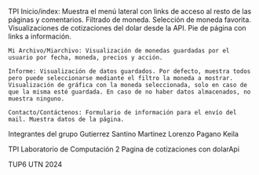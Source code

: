 TPI
	Inicio/index: Muestra el menú lateral con links de acceso al resto de las páginas y comentarios. Filtrado de moneda. Selección de moneda favorita. Visualizaciones de cotizaciones del dolar desde la API. Pie de página con links a información.

	Mi Archivo/Miarchivo: Visualización de monedas guardadas por el usuario por fecha, moneda, precios y acción.

	Informe: Visualización de datos guardados. Por defecto, muestra todos pero puede seleccionarse mediante el filtro la moneda a mostrar. Visualización de gráfica con la moneda seleccionada, solo en caso de que la misma esté guardada. En caso de no haber datos almacenados, no muestra ninguno. 

	Contacto/Contáctenos: Formulario de información para el envío del mail. Muestra datos de la página.


Integrantes del grupo
Gutierrez Santino
Martinez Lorenzo
Pagano Keila

TPI Laboratorio de Computación 2
Pagina de cotizaciones con dolarApi

TUP6 UTN 2024
